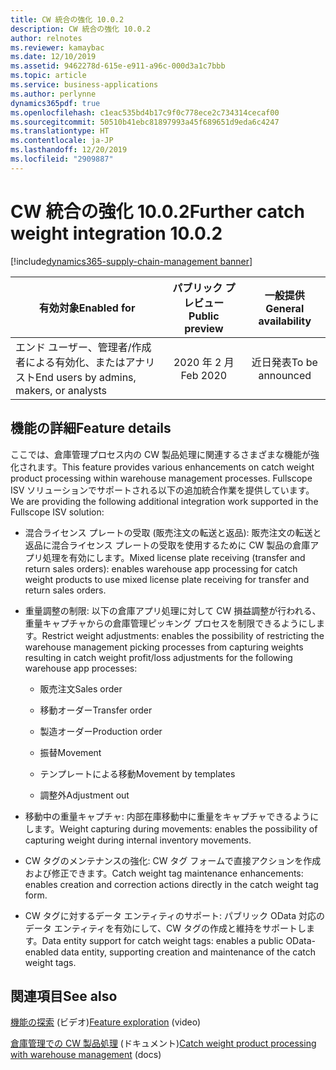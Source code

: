 ```yaml
---
title: CW 統合の強化 10.0.2
description: CW 統合の強化 10.0.2
author: relnotes
ms.reviewer: kamaybac
ms.date: 12/10/2019
ms.assetid: 9462278d-615e-e911-a96c-000d3a1c7bbb
ms.topic: article
ms.service: business-applications
ms.author: perlynne
dynamics365pdf: true
ms.openlocfilehash: c1eac535bd4b17c9f0c778ece2c734314cecaf00
ms.sourcegitcommit: 50510b41ebc81897993a45f689651d9eda6c4247
ms.translationtype: HT
ms.contentlocale: ja-JP
ms.lasthandoff: 12/20/2019
ms.locfileid: "2909887"
---
```

# <a name="further-catch-weight-integration-1002"></a><span data-ttu-id="3566c-103">CW 統合の強化 10.0.2</span><span class="sxs-lookup"><span data-stu-id="3566c-103">Further catch weight integration 10.0.2</span></span>
[!include[dynamics365-supply-chain-management banner](../includes/dynamics365-supply-chain-management.md)]

| <span data-ttu-id="3566c-104">有効対象</span><span class="sxs-lookup"><span data-stu-id="3566c-104">Enabled for</span></span>    |  <span data-ttu-id="3566c-105">パブリック プレビュー</span><span class="sxs-lookup"><span data-stu-id="3566c-105">Public preview</span></span> | <span data-ttu-id="3566c-106">一般提供</span><span class="sxs-lookup"><span data-stu-id="3566c-106">General availability</span></span> | 
| ---------- | :----------: |:----------: |
|<span data-ttu-id="3566c-107">エンド ユーザー、管理者/作成者による有効化、またはアナリスト</span><span class="sxs-lookup"><span data-stu-id="3566c-107">End users by admins, makers, or analysts</span></span>|<span data-ttu-id="3566c-108">2020 年 2 月</span><span class="sxs-lookup"><span data-stu-id="3566c-108">Feb 2020</span></span>| <span data-ttu-id="3566c-109">近日発表</span><span class="sxs-lookup"><span data-stu-id="3566c-109">To be announced</span></span>|






## <a name="feature-details"></a><span data-ttu-id="3566c-110">機能の詳細</span><span class="sxs-lookup"><span data-stu-id="3566c-110">Feature details</span></span>
<!--feature detail start -->
<span data-ttu-id="3566c-111">ここでは、倉庫管理プロセス内の CW 製品処理に関連するさまざまな機能が強化されます。</span><span class="sxs-lookup"><span data-stu-id="3566c-111">This feature provides various enhancements on catch weight product processing within warehouse management processes.</span></span> <span data-ttu-id="3566c-112">Fullscope ISV ソリューションでサポートされる以下の追加統合作業を提供しています。</span><span class="sxs-lookup"><span data-stu-id="3566c-112">We are providing the following additional integration work supported in the Fullscope ISV solution:</span></span>

- <span data-ttu-id="3566c-113">混合ライセンス プレートの受取 (販売注文の転送と返品): 販売注文の転送と返品に混合ライセンス プレートの受取を使用するために CW 製品の倉庫アプリ処理を有効にします。</span><span class="sxs-lookup"><span data-stu-id="3566c-113">Mixed license plate receiving (transfer and return sales orders): enables warehouse app processing for catch weight products to use mixed license plate receiving for transfer and return sales orders.</span></span>
 
- <span data-ttu-id="3566c-114">重量調整の制限: 以下の倉庫アプリ処理に対して CW 損益調整が行われる、重量キャプチャからの倉庫管理ピッキング プロセスを制限できるようにします。</span><span class="sxs-lookup"><span data-stu-id="3566c-114">Restrict weight adjustments: enables the possibility of restricting the warehouse management picking processes from capturing weights resulting in catch weight profit/loss adjustments for the following warehouse app processes:</span></span>

  - <span data-ttu-id="3566c-115">販売注文</span><span class="sxs-lookup"><span data-stu-id="3566c-115">Sales order</span></span>

  - <span data-ttu-id="3566c-116">移動オーダー</span><span class="sxs-lookup"><span data-stu-id="3566c-116">Transfer order</span></span>

  - <span data-ttu-id="3566c-117">製造オーダー</span><span class="sxs-lookup"><span data-stu-id="3566c-117">Production order</span></span>

  - <span data-ttu-id="3566c-118">振替</span><span class="sxs-lookup"><span data-stu-id="3566c-118">Movement</span></span>

  - <span data-ttu-id="3566c-119">テンプレートによる移動</span><span class="sxs-lookup"><span data-stu-id="3566c-119">Movement by templates</span></span>

  - <span data-ttu-id="3566c-120">調整外</span><span class="sxs-lookup"><span data-stu-id="3566c-120">Adjustment out</span></span>
 
- <span data-ttu-id="3566c-121">移動中の重量キャプチャ: 内部在庫移動中に重量をキャプチャできるようにします。</span><span class="sxs-lookup"><span data-stu-id="3566c-121">Weight capturing during movements: enables the possibility of capturing weight during internal inventory movements.</span></span>
 
- <span data-ttu-id="3566c-122">CW タグのメンテナンスの強化: CW タグ フォームで直接アクションを作成および修正できます。</span><span class="sxs-lookup"><span data-stu-id="3566c-122">Catch weight tag maintenance enhancements: enables creation and correction actions directly in the catch weight tag form.</span></span>
     
- <span data-ttu-id="3566c-123">CW タグに対するデータ エンティティのサポート: パブリック OData 対応のデータ エンティティを有効にして、CW タグの作成と維持をサポートします。</span><span class="sxs-lookup"><span data-stu-id="3566c-123">Data entity support for catch weight tags: enables a public OData-enabled data entity, supporting creation and maintenance of the catch weight tags.</span></span>
<!--feature detail end -->










## <a name="see-also"></a><span data-ttu-id="3566c-124">関連項目</span><span class="sxs-lookup"><span data-stu-id="3566c-124">See also</span></span>
<span data-ttu-id="3566c-125">[機能の探索](https://www.microsoft.com/videoplayer/embed/RE4jzx8) (ビデオ)</span><span class="sxs-lookup"><span data-stu-id="3566c-125">[Feature exploration](https://www.microsoft.com/videoplayer/embed/RE4jzx8) (video)</span></span>

<span data-ttu-id="3566c-126">[倉庫管理での CW 製品処理](https://docs.microsoft.com/dynamics365/supply-chain/warehousing/catch-weight-processing) (ドキュメント)</span><span class="sxs-lookup"><span data-stu-id="3566c-126">[Catch weight product processing with warehouse management](https://docs.microsoft.com/dynamics365/supply-chain/warehousing/catch-weight-processing) (docs)</span></span>

